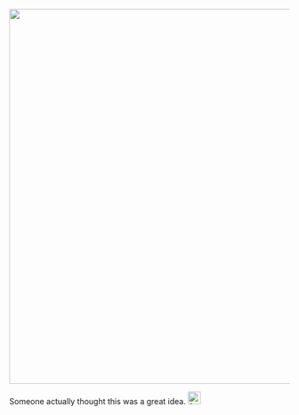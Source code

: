 <p><img alt="" height="675" src="/sites/default/files/pictures/Sharks%20Juneteenth.jpeg" width="1200" /></p>

<p>Someone actually thought this was a great idea.&nbsp;<img alt="frown" height="23" src="//cdn.ckeditor.com/4.14.0/full-all/plugins/smiley/images/confused_smile.png" title="frown" width="23" /></p>